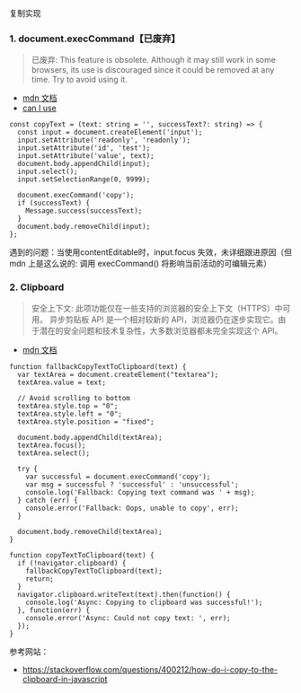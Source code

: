 复制实现
### 1. document.execCommand【已废弃】

> 已废弃: This feature is obsolete. Although it may still work in some browsers, its use is discouraged since it could be removed at any time. Try to avoid using it.

- [mdn 文档](https://developer.mozilla.org/zh-CN/docs/Web/API/Document/execCommand)
- [can I use](https://caniuse.com/?search=document.execComman)

```
const copyText = (text: string = '', successText?: string) => {
  const input = document.createElement('input');
  input.setAttribute('readonly', 'readonly');
  input.setAttribute('id', 'test');
  input.setAttribute('value', text);
  document.body.appendChild(input);
  input.select();
  input.setSelectionRange(0, 9999);

  document.execCommand('copy');
  if (successText) {
    Message.success(successText);
  }
  document.body.removeChild(input);
};
```

遇到的问题：当使用contentEditable时，input.focus 失效，未详细跟进原因（但 mdn 上是这么说的: 调用 execCommand() 将影响当前活动的可编辑元素）

### 2. Clipboard
> 安全上下文: 此项功能仅在一些支持的浏览器的安全上下文（HTTPS）中可用。
> 异步剪贴板 API 是一个相对较新的 API，浏览器仍在逐步实现它。由于潜在的安全问题和技术复杂性，大多数浏览器都未完全实现这个 API。

- [mdn 文档](https://developer.mozilla.org/zh-CN/docs/Web/API/Clipboard)

```
function fallbackCopyTextToClipboard(text) {
  var textArea = document.createElement("textarea");
  textArea.value = text;
  
  // Avoid scrolling to bottom
  textArea.style.top = "0";
  textArea.style.left = "0";
  textArea.style.position = "fixed";

  document.body.appendChild(textArea);
  textArea.focus();
  textArea.select();

  try {
    var successful = document.execCommand('copy');
    var msg = successful ? 'successful' : 'unsuccessful';
    console.log('Fallback: Copying text command was ' + msg);
  } catch (err) {
    console.error('Fallback: Oops, unable to copy', err);
  }

  document.body.removeChild(textArea);
}

function copyTextToClipboard(text) {
  if (!navigator.clipboard) {
    fallbackCopyTextToClipboard(text);
    return;
  }
  navigator.clipboard.writeText(text).then(function() {
    console.log('Async: Copying to clipboard was successful!');
  }, function(err) {
    console.error('Async: Could not copy text: ', err);
  });
}
```

参考网站：
- https://stackoverflow.com/questions/400212/how-do-i-copy-to-the-clipboard-in-javascript